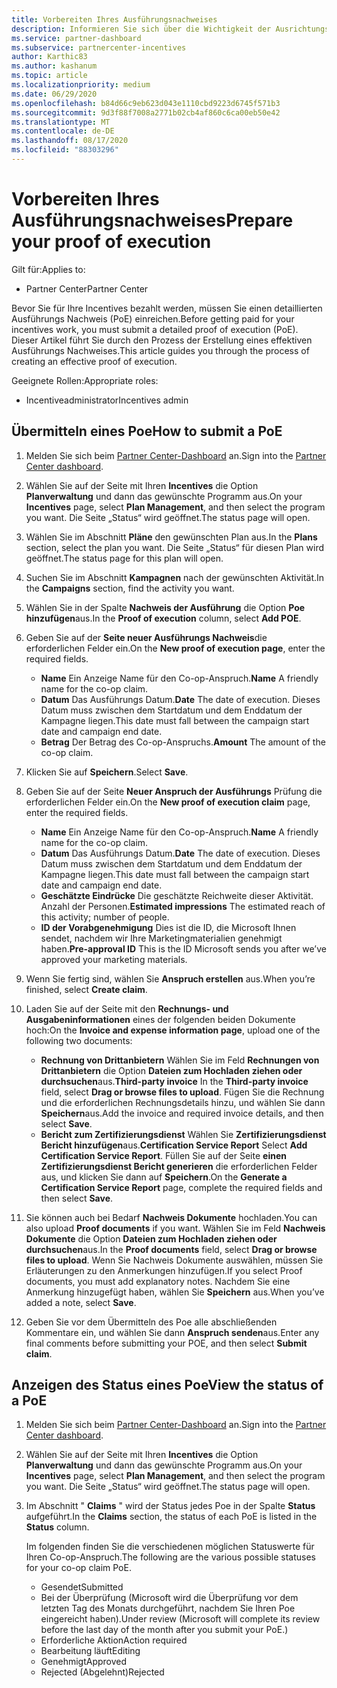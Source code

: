 ```yaml
---
title: Vorbereiten Ihres Ausführungsnachweises
description: Informieren Sie sich über die Wichtigkeit der Ausrichtungs Prüfung (PoE), Zeitachsen, Anzeige Status und Übermittlungs Richtlinien.
ms.service: partner-dashboard
ms.subservice: partnercenter-incentives
author: Karthic83
ms.author: kashanum
ms.topic: article
ms.localizationpriority: medium
ms.date: 06/29/2020
ms.openlocfilehash: b84d66c9eb623d043e1110cbd9223d6745f571b3
ms.sourcegitcommit: 9d3f88f7008a2771b02cb4af860c6ca00eb50e42
ms.translationtype: MT
ms.contentlocale: de-DE
ms.lasthandoff: 08/17/2020
ms.locfileid: "88303296"
---
```

# <a name="prepare-your-proof-of-execution"></a><span data-ttu-id="daf9c-103">Vorbereiten Ihres Ausführungsnachweises</span><span class="sxs-lookup"><span data-stu-id="daf9c-103">Prepare your proof of execution</span></span>

<span data-ttu-id="daf9c-104">Gilt für:</span><span class="sxs-lookup"><span data-stu-id="daf9c-104">Applies to:</span></span>

- <span data-ttu-id="daf9c-105">Partner Center</span><span class="sxs-lookup"><span data-stu-id="daf9c-105">Partner Center</span></span>

<span data-ttu-id="daf9c-106">Bevor Sie für Ihre Incentives bezahlt werden, müssen Sie einen detaillierten Ausführungs Nachweis (PoE) einreichen.</span><span class="sxs-lookup"><span data-stu-id="daf9c-106">Before getting paid for your incentives work, you must submit a detailed proof of execution (PoE).</span></span> <span data-ttu-id="daf9c-107">Dieser Artikel führt Sie durch den Prozess der Erstellung eines effektiven Ausführungs Nachweises.</span><span class="sxs-lookup"><span data-stu-id="daf9c-107">This article guides you through the process of creating an effective proof of execution.</span></span>

<span data-ttu-id="daf9c-108">Geeignete Rollen:</span><span class="sxs-lookup"><span data-stu-id="daf9c-108">Appropriate roles:</span></span>

- <span data-ttu-id="daf9c-109">Incentiveadministrator</span><span class="sxs-lookup"><span data-stu-id="daf9c-109">Incentives admin</span></span>

## <a name="how-to-submit-a-poe"></a><span data-ttu-id="daf9c-110">Übermitteln eines Poe</span><span class="sxs-lookup"><span data-stu-id="daf9c-110">How to submit a PoE</span></span>

1. <span data-ttu-id="daf9c-111">Melden Sie sich beim [Partner Center-Dashboard](https://partner.microsoft.com/dashboard/) an.</span><span class="sxs-lookup"><span data-stu-id="daf9c-111">Sign into the [Partner Center dashboard](https://partner.microsoft.com/dashboard/).</span></span>

2. <span data-ttu-id="daf9c-112">Wählen Sie auf der Seite mit Ihren **Incentives** die Option **Planverwaltung** und dann das gewünschte Programm aus.</span><span class="sxs-lookup"><span data-stu-id="daf9c-112">On your **Incentives** page, select **Plan Management**, and then select the program you want.</span></span> <span data-ttu-id="daf9c-113">Die Seite „Status“ wird geöffnet.</span><span class="sxs-lookup"><span data-stu-id="daf9c-113">The status page will open.</span></span>

3. <span data-ttu-id="daf9c-114">Wählen Sie im Abschnitt **Pläne** den gewünschten Plan aus.</span><span class="sxs-lookup"><span data-stu-id="daf9c-114">In the **Plans** section, select the plan you want.</span></span> <span data-ttu-id="daf9c-115">Die Seite „Status“ für diesen Plan wird geöffnet.</span><span class="sxs-lookup"><span data-stu-id="daf9c-115">The status page for this plan will open.</span></span>

4. <span data-ttu-id="daf9c-116">Suchen Sie im Abschnitt **Kampagnen** nach der gewünschten Aktivität.</span><span class="sxs-lookup"><span data-stu-id="daf9c-116">In the **Campaigns** section, find the activity you want.</span></span>

5. <span data-ttu-id="daf9c-117">Wählen Sie in der Spalte **Nachweis der Ausführung** die Option **Poe hinzufügen**aus.</span><span class="sxs-lookup"><span data-stu-id="daf9c-117">In the **Proof of execution** column, select **Add POE**.</span></span>

6. <span data-ttu-id="daf9c-118">Geben Sie auf der **Seite neuer Ausführungs Nachweis**die erforderlichen Felder ein.</span><span class="sxs-lookup"><span data-stu-id="daf9c-118">On the **New proof of execution page**, enter the required fields.</span></span>

   - <span data-ttu-id="daf9c-119">**Name**  Ein Anzeige Name für den Co-op-Anspruch.</span><span class="sxs-lookup"><span data-stu-id="daf9c-119">**Name**  A friendly name for the co-op claim.</span></span>
   - <span data-ttu-id="daf9c-120">**Datum**  Das Ausführungs Datum.</span><span class="sxs-lookup"><span data-stu-id="daf9c-120">**Date**  The date of execution.</span></span> <span data-ttu-id="daf9c-121">Dieses Datum muss zwischen dem Startdatum und dem Enddatum der Kampagne liegen.</span><span class="sxs-lookup"><span data-stu-id="daf9c-121">This date must fall between the campaign start date and campaign end date.</span></span>
   - <span data-ttu-id="daf9c-122">**Betrag**  Der Betrag des Co-op-Anspruchs.</span><span class="sxs-lookup"><span data-stu-id="daf9c-122">**Amount**  The amount of the co-op claim.</span></span>

7. <span data-ttu-id="daf9c-123">Klicken Sie auf **Speichern**.</span><span class="sxs-lookup"><span data-stu-id="daf9c-123">Select **Save**.</span></span>

8. <span data-ttu-id="daf9c-124">Geben Sie auf der Seite **Neuer Anspruch der Ausführungs** Prüfung die erforderlichen Felder ein.</span><span class="sxs-lookup"><span data-stu-id="daf9c-124">On the **New proof of execution claim** page, enter the required fields.</span></span>

   - <span data-ttu-id="daf9c-125">**Name**  Ein Anzeige Name für den Co-op-Anspruch.</span><span class="sxs-lookup"><span data-stu-id="daf9c-125">**Name**  A friendly name for the co-op claim.</span></span>
   - <span data-ttu-id="daf9c-126">**Datum**  Das Ausführungs Datum.</span><span class="sxs-lookup"><span data-stu-id="daf9c-126">**Date**  The date of execution.</span></span> <span data-ttu-id="daf9c-127">Dieses Datum muss zwischen dem Startdatum und dem Enddatum der Kampagne liegen.</span><span class="sxs-lookup"><span data-stu-id="daf9c-127">This date must fall between the campaign start date and campaign end date.</span></span>
   - <span data-ttu-id="daf9c-128">**Geschätzte Eindrücke**   Die geschätzte Reichweite dieser Aktivität. Anzahl der Personen.</span><span class="sxs-lookup"><span data-stu-id="daf9c-128">**Estimated impressions**   The estimated reach of this activity; number of people.</span></span>
   - <span data-ttu-id="daf9c-129">**ID der Vorabgenehmigung**   Dies ist die ID, die Microsoft Ihnen sendet, nachdem wir Ihre Marketingmaterialien genehmigt haben.</span><span class="sxs-lookup"><span data-stu-id="daf9c-129">**Pre-approval ID**   This is the ID Microsoft sends you after we’ve approved your marketing materials.</span></span>

9. <span data-ttu-id="daf9c-130">Wenn Sie fertig sind, wählen Sie **Anspruch erstellen** aus.</span><span class="sxs-lookup"><span data-stu-id="daf9c-130">When you’re finished, select **Create claim**.</span></span>

10. <span data-ttu-id="daf9c-131">Laden Sie auf der Seite mit den **Rechnungs- und Ausgabeninformationen** eines der folgenden beiden Dokumente hoch:</span><span class="sxs-lookup"><span data-stu-id="daf9c-131">On the **Invoice and expense information page**, upload one of the following two documents:</span></span>
    - <span data-ttu-id="daf9c-132">**Rechnung von Drittanbietern**  Wählen Sie im Feld **Rechnungen von Drittanbietern** die Option **Dateien zum Hochladen ziehen oder durchsuchen**aus.</span><span class="sxs-lookup"><span data-stu-id="daf9c-132">**Third-party invoice**  In the **Third-party invoice** field, select **Drag or browse files to upload**.</span></span> <span data-ttu-id="daf9c-133">Fügen Sie die Rechnung und die erforderlichen Rechnungsdetails hinzu, und wählen Sie dann **Speichern**aus.</span><span class="sxs-lookup"><span data-stu-id="daf9c-133">Add the invoice and required invoice details, and then select **Save**.</span></span>
    - <span data-ttu-id="daf9c-134">**Bericht zum Zertifizierungsdienst**  Wählen Sie **Zertifizierungsdienst Bericht hinzufügen**aus.</span><span class="sxs-lookup"><span data-stu-id="daf9c-134">**Certification Service Report**  Select **Add Certification Service Report**.</span></span> <span data-ttu-id="daf9c-135">Füllen Sie auf der Seite **einen Zertifizierungsdienst Bericht generieren** die erforderlichen Felder aus, und klicken Sie dann auf **Speichern**.</span><span class="sxs-lookup"><span data-stu-id="daf9c-135">On the **Generate a Certification Service Report** page, complete the required fields and then select **Save**.</span></span>

11. <span data-ttu-id="daf9c-136">Sie können auch bei Bedarf **Nachweis Dokumente** hochladen.</span><span class="sxs-lookup"><span data-stu-id="daf9c-136">You can also upload **Proof documents** if you want.</span></span> <span data-ttu-id="daf9c-137">Wählen Sie im Feld **Nachweis Dokumente** die Option **Dateien zum Hochladen ziehen oder durchsuchen**aus.</span><span class="sxs-lookup"><span data-stu-id="daf9c-137">In the **Proof documents** field, select **Drag or browse files to upload**.</span></span> <span data-ttu-id="daf9c-138">Wenn Sie Nachweis Dokumente auswählen, müssen Sie Erläuterungen zu den Anmerkungen hinzufügen.</span><span class="sxs-lookup"><span data-stu-id="daf9c-138">If you select Proof documents, you must add explanatory notes.</span></span> <span data-ttu-id="daf9c-139">Nachdem Sie eine Anmerkung hinzugefügt haben, wählen Sie **Speichern** aus.</span><span class="sxs-lookup"><span data-stu-id="daf9c-139">When you’ve added a note, select **Save**.</span></span>

12. <span data-ttu-id="daf9c-140">Geben Sie vor dem Übermitteln des Poe alle abschließenden Kommentare ein, und wählen Sie dann **Anspruch senden**aus.</span><span class="sxs-lookup"><span data-stu-id="daf9c-140">Enter any final comments before submitting your POE, and then select **Submit claim**.</span></span>

## <a name="view-the-status-of-a-poe"></a><span data-ttu-id="daf9c-141">Anzeigen des Status eines Poe</span><span class="sxs-lookup"><span data-stu-id="daf9c-141">View the status of a PoE</span></span>

1. <span data-ttu-id="daf9c-142">Melden Sie sich beim [Partner Center-Dashboard](https://partner.microsoft.com/dashboard/) an.</span><span class="sxs-lookup"><span data-stu-id="daf9c-142">Sign into the [Partner Center dashboard](https://partner.microsoft.com/dashboard/).</span></span>

2. <span data-ttu-id="daf9c-143">Wählen Sie auf der Seite mit Ihren **Incentives** die Option **Planverwaltung** und dann das gewünschte Programm aus.</span><span class="sxs-lookup"><span data-stu-id="daf9c-143">On your **Incentives** page, select **Plan Management**, and then select the program you want.</span></span> <span data-ttu-id="daf9c-144">Die Seite „Status“ wird geöffnet.</span><span class="sxs-lookup"><span data-stu-id="daf9c-144">The status page will open.</span></span>

3. <span data-ttu-id="daf9c-145">Im Abschnitt " **Claims** " wird der Status jedes Poe in der Spalte **Status** aufgeführt.</span><span class="sxs-lookup"><span data-stu-id="daf9c-145">In the **Claims** section, the status of each PoE is listed in the **Status** column.</span></span>

   <span data-ttu-id="daf9c-146">Im folgenden finden Sie die verschiedenen möglichen Statuswerte für Ihren Co-op-Anspruch.</span><span class="sxs-lookup"><span data-stu-id="daf9c-146">The following are the various possible statuses for your co-op claim PoE.</span></span>

   - <span data-ttu-id="daf9c-147">Gesendet</span><span class="sxs-lookup"><span data-stu-id="daf9c-147">Submitted</span></span>
   - <span data-ttu-id="daf9c-148">Bei der Überprüfung (Microsoft wird die Überprüfung vor dem letzten Tag des Monats durchgeführt, nachdem Sie Ihren Poe eingereicht haben).</span><span class="sxs-lookup"><span data-stu-id="daf9c-148">Under review (Microsoft will complete its review before the last day of the month after you submit your PoE.)</span></span>
   - <span data-ttu-id="daf9c-149">Erforderliche Aktion</span><span class="sxs-lookup"><span data-stu-id="daf9c-149">Action required</span></span>
   - <span data-ttu-id="daf9c-150">Bearbeitung läuft</span><span class="sxs-lookup"><span data-stu-id="daf9c-150">Editing</span></span>
   - <span data-ttu-id="daf9c-151">Genehmigt</span><span class="sxs-lookup"><span data-stu-id="daf9c-151">Approved</span></span>
   - <span data-ttu-id="daf9c-152">Rejected (Abgelehnt)</span><span class="sxs-lookup"><span data-stu-id="daf9c-152">Rejected</span></span>
